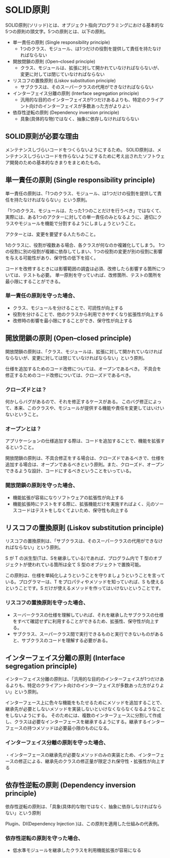 # SOLID原則

SOLID原則(ソリッド)とは、オブジェクト指向プログラミングにおける基本的な5つの原則の頭文字。5つの原則とは、以下の原則。


- 単一責任の原則 (Single responsibility principle)
    - 1つのクラス、モジュール、は1つだけの役割を提供して責任を持たなければならない
- 開放閉鎖の原則 (Open–closed principle)
    - クラス、モジュールは、拡張に対して開かれていなければならないが、変更に対しては閉じていなければならない
- リスコフの置換原則 (Liskov substitution principle)
    - サブクラスは、そのスーパークラスの代用ができなければならない
- インターフェイス分離の原則 (Interface segregation principle)
    - 汎用的な目的のインターフェイスが1つだけあるよりも、特定のクライアント向けのインターフェイスが多数あった方がよりよい
- 依存性逆転の原則 (Dependency inversion principle)
    - 具象(具体的な物)ではなく、抽象に依存しなければならない


## SOLID原則が必要な理由
メンテナンスしづらいコードをつくらないようにするため。
SOLID原則は、メンテナンスしづらいコードを作らないようにするために考え出されたソフトウェア開発のための基本的なきまりをまとめたもの。


## 単一責任の原則 (Single responsibility principle)
単一責任の原則は、「1つのクラス、モジュール、は1つだけの役割を提供して責任を持たなければならない」という原則。

「1つのクラス、モジュールは、たった1つのことだけを行うべき」ではなくて、実際には、ある1つのアクターに対しての単一責任のみとなるように、適切にクラスやモジュールを機能で分割するようにしましょうということ。

アクターとは、変更を要望する人たちのこと。

1のクラスに、役割が複数ある場合、各クラスが何なのか複雑化してしまう。
1つの役割に別の役割が複雑に依存してしまい、1つの役割の変更が別の役割に影響を与える可能性があり、保守性の低下を招く。

コードを改修するときには影響範囲の調査は必須、改修したら影響する箇所については、テストも必要。
単一原則を守っていれば、改修箇所、テストの箇所を最小限にすることができる。

### 単一責任の原則を守った場合、

- クラス、モジュールを分けることで、可読性が向上する
- 役割を分けることで、他のクラスから利用できやすくなり拡張性が向上する
- 改修時の影響を最小限にすることができ、保守性が向上する


## 開放閉鎖の原則 (Open–closed principle)
開放閉鎖の原則は、「クラス、モジュールは、拡張に対して開かれていなければならないが、変更に対しては閉じていなければならない」という原則。

仕様を追加するためのコード改修については、オープンであるべき。
不具合を修正するためのコード改修については、クローズドであるべき。

### クローズドとは？
何かしらバグがあるので、それを修正するケースがある。
このバグ修正によって、本来、このクラスや、モジュールが提供する機能や責任を変更してはいけいないということ。

### オープンとは？
アプリケーションの仕様追加する際は、コードを追加することで、機能を拡張するということ。


開放閉鎖の原則は、不具合修正をする場合は、クローズドであるべきで、仕様を追加する場合は、オープンであるべきという原則。また、クローズド、オープンできるような設計、コードにするべきということをいっている。


### 開放閉鎖の原則を守った場合、

- 機能拡張が容易になりソフトウェアの拡張性が向上する
- 機能拡張時にテストをする際に、拡張機能だけを実施すればよく、元のソースコードはテストをしなくてよいため、保守性も向上する


## リスコフの置換原則 (Liskov substitution principle)
リスコフの置換原則は、「サブクラスは、そのスーパークラスの代用ができなければならない」という原則。

S が T の派生型(Tは、Sを継承している)であれば、プログラム内で T 型のオブジェクトが使われている箇所は全て S 型のオブジェクトで置換可能。


この原則は、仕様を単純化しようということを守りましょうということを言っている。プログラマーは、T をプロパティやメソッドを知っていれば、S も使えるということです。S だけが使えるメソッドを作ってはいけないということです。


### リスコフの置換原則を守った場合、

- スーバークラスの仕様を理解していれば、それを継承したサブクラスの仕様をすべて確認せずに利用することができるため、拡張性、保守性が向上する。
- サブクラス、スーパークラス間で実行できるものと実行できないものがあると、サブクラスのコードを理解する必要がある。


## インターフェイス分離の原則 (Interface segregation principle)
インターフェイス分離の原則は、「汎用的な目的のインターフェイスが1つだけあるよりも、特定のクライアント向けのインターフェイスが多数あった方がよりよい」という原則。


インターフェース上に色々な機能をもたせるためにメソッドを追加することで、継承先が必要としないメソッドを実装しないといけなくならなくなるようなことをしないようにする。
そのためには、複数のインターフェースに分割して作成し、クラスは必要なインターフェースを継承するようにする。継承するインターフェースの持つメソッドは必要最小限のものになる。


### インターフェイス分離の原則を守った場合、

・インターフェースの継承先が必要なメソッドのみの実装とため、インターフェースの修正による、継承先のクラスの修正量が限定され保守性・拡張性が向上する


## 依存性逆転の原則 (Dependency inversion principle)
依存性逆転の原則は、「具象(具体的な物)ではなく、抽象に依存しなければならない」という原則

Plugin、DI(Dependency Injection )は、この原則を適用した仕組みの代表例。

### 依存性逆転の原則を守った場合、
- 低水準モジュールを継承したクラスを利用機能拡張が容易になる


